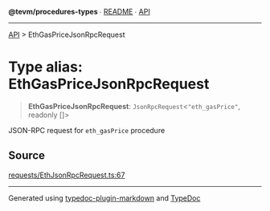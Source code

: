 **@tevm/procedures-types** ∙ [README](../README.md) ∙ [API](../API.md)

***

[API](../API.md) > EthGasPriceJsonRpcRequest

# Type alias: EthGasPriceJsonRpcRequest

> **EthGasPriceJsonRpcRequest**: `JsonRpcRequest`\<`"eth_gasPrice"`, readonly []\>

JSON-RPC request for `eth_gasPrice` procedure

## Source

[requests/EthJsonRpcRequest.ts:67](https://github.com/evmts/tevm-monorepo/blob/main/core/procedures-types/src/requests/EthJsonRpcRequest.ts#L67)

***
Generated using [typedoc-plugin-markdown](https://www.npmjs.com/package/typedoc-plugin-markdown) and [TypeDoc](https://typedoc.org/)
